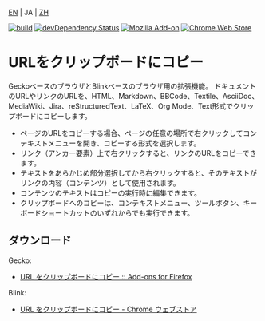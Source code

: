 [EN](./README.md) | JA | [ZH](./README.zh.md)

[![build](https://github.com/asamuzaK/url2clipboard/workflows/build/badge.svg)](https://github.com/asamuzaK/url2clipboard/actions?query=workflow%3Abuild)
[![devDependency Status](https://david-dm.org/asamuzaK/url2clipboard/dev-status.svg)](https://david-dm.org/asamuzaK/url2clipboard?type=dev)
[![Mozilla Add-on](https://img.shields.io/amo/v/url2clipboard@asamuzak.jp.svg)](https://addons.mozilla.org/firefox/addon/url2clipboard/)
[![Chrome Web Store](https://img.shields.io/chrome-web-store/v/miancenhdlkbmjmhlginhaaepbdnlllc.svg)](https://chrome.google.com/webstore/detail/copy-url-to-clipboard/miancenhdlkbmjmhlginhaaepbdnlllc)

# URLをクリップボードにコピー

GeckoベースのブラウザとBlinkベースのブラウザ用の拡張機能。
ドキュメントのURLやリンクのURLを、HTML、Markdown、BBCode、Textile、AsciiDoc、MediaWiki、Jira、reStructuredText、LaTeX、Org Mode、Text形式でクリップボードにコピーします。

* ページのURLをコピーする場合、ページの任意の場所で右クリックしてコンテキストメニューを開き、コピーする形式を選択します。
* リンク（アンカー要素）上で右クリックすると、リンクのURLをコピーできます。
* テキストをあらかじめ部分選択してから右クリックすると、そのテキストがリンクの内容（コンテンツ）として使用されます。
* コンテンツのテキストはコピーの実行時に編集できます。
* クリップボードへのコピーは、コンテキストメニュー、ツールボタン、キーボードショートカットのいずれからでも実行できます。

## ダウンロード

Gecko:
* [URL をクリップボードにコピー :: Add-ons for Firefox](https://addons.mozilla.org/firefox/addon/url2clipboard/ "URL をクリップボードにコピー :: Add-ons for Firefox")

Blink:
* [URL をクリップボードにコピー - Chrome ウェブストア](https://chrome.google.com/webstore/detail/copy-url-to-clipboard/miancenhdlkbmjmhlginhaaepbdnlllc "URL をクリップボードにコピー - Chrome ウェブストア")
